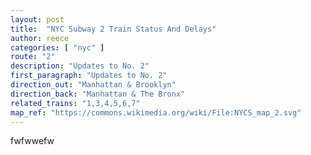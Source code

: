 ```yaml
---
layout: post
title:  "NYC Subway 2 Train Status And Delays"
author: reece
categories: [ "nyc" ]
route: "2"
description: "Updates to No. 2"
first_paragraph: "Updates to No. 2"
direction_out: "Manhattan & Brooklyn"
direction_back: "Manhattan & The Bronx"
related_trains: "1,3,4,5,6,7"
map_ref: "https://commons.wikimedia.org/wiki/File:NYCS_map_2.svg"
---
```


fwfwwefw
